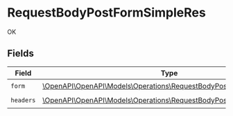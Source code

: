 # RequestBodyPostFormSimpleRes

OK


## Fields

| Field                                                                                                                              | Type                                                                                                                               | Required                                                                                                                           | Description                                                                                                                        |
| ---------------------------------------------------------------------------------------------------------------------------------- | ---------------------------------------------------------------------------------------------------------------------------------- | ---------------------------------------------------------------------------------------------------------------------------------- | ---------------------------------------------------------------------------------------------------------------------------------- |
| `form`                                                                                                                             | [\OpenAPI\OpenAPI\Models\Operations\RequestBodyPostFormSimpleForm](../../Models/Operations/RequestBodyPostFormSimpleForm.md)       | :heavy_check_mark:                                                                                                                 | N/A                                                                                                                                |
| `headers`                                                                                                                          | [\OpenAPI\OpenAPI\Models\Operations\RequestBodyPostFormSimpleHeaders](../../Models/Operations/RequestBodyPostFormSimpleHeaders.md) | :heavy_check_mark:                                                                                                                 | N/A                                                                                                                                |